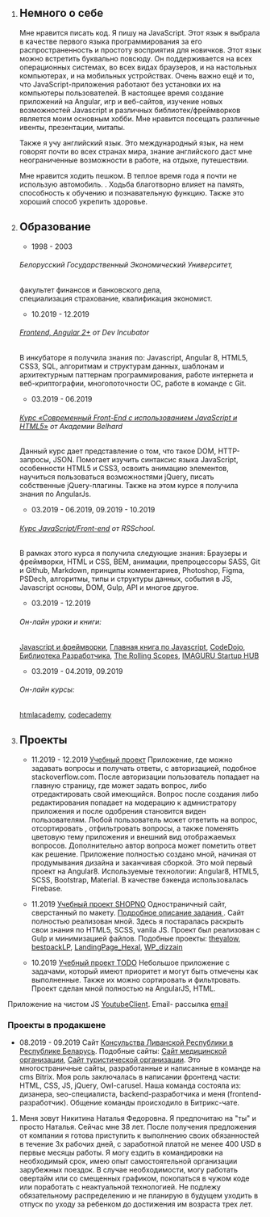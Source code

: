 1. ## **Немного о себе**

   Мне нравится писать код. Я пишу на JavaScript. Этот язык я выбрала в качестве первого языка программирования за его распространенность и простоту восприятия для новичков. Этот язык можно встретить буквально повсюду. Он поддерживается на всех операционных системах, во всех видах браузеров, и на настольных компьютерах, и на мобильных устройствах. Очень важно ещё и то, что JavaScript-приложения работают без установки их на компьютеры пользователей. 
   В настоящее время создание приложений на Angular,  игр и веб-сайтов, изучение новых возможностей Javascript и различных библиотек/фреймворков является моим основным хобби. Мне нравится посещать различные ивенты, презентации, митапы. 

   Также я учу английский язык. Это международный язык, на нем говорят почти во всех странах мира, знание английского даст мне неограниченные возможности в работе, на отдыхе, путешествии.

   Мне нравится ходить пешком. В теплое время года я почти не использую автомобиль. . Ходьба благотворно влияет на память, способность к обучению и  познавательную функцию. Также это хороший способ укрепить здоровье. 


1. ## **Образование**

     * 1998 - 2003 
   ###### Белорусский Государственный Экономический Университет, 
   факультет финансов и банковского дела,  
   специализация страхование, 
   квалификация экономист. 

     * 10.2019 - 12.2019
   ###### [Frontend, Angular 2+](http://devincubator.by/) от Dev Incubator
   В инкубаторе я получила знания по:  Javascript, Angular 8, HTML5, CSS3, SQL, алгоритмам и  структурам данных, шаблонам и архитектурным паттернам программирования, работе интернета и веб-криптографии, многопоточности ОС, работе в команде с Git.

     * 03.2019 - 06.2019
   ###### [Курс «Современный Front-End c использованием JavaScript и HTML5»](https://belhard.academy/frontend-html5-javascript) от Академии Belhard
   Данный курс дает представление о том, что такое DOM, HTTP-запросы, JSON. Помогает изучить синтаксис языка JavaScript, особенности HTML5  и CSS3, освоить анимацию элементов, научиться пользоваться возможностями jQuery, писать собственные jQuery-плагины. Также на этом курсе я получила знания по AngularJs.

     * 03.2019 - 06.2019, 09.2019 - 10.2019
   ###### [Курс JavaScript/Front-end](https://rs.school/js/index.html) от RSSchool.
   В рамках этого курса я получила следующие знания:
   Браузеры и фреймворки, HTML и CSS, BEM, анимации, препроцессоры SASS, Git и Github, Markdown, принципы комментариев, Photoshop, Figma, PSDech, алгоритмы, типы и структуры данных, события в JS, Javascript основы, DOM, Gulp, API и многое другое. 

   * 03.2019 - 12.2019 
   ###### Он-лайн уроки и книги:  
   [Javascript и фреймворки](https://metanit.com/),
   [Главная книга по Javascript](https://learn.javascript.ru/), 
   [CodeDojo](https://www.youtube.com/channel/UCY10FZglXJ8RL3xB04VpykQ),
   [Библиотека Разработчика](https://www.youtube.com/channel/UCCEFQIeYuJfsRhE4IFNMhRw),
   [The Rolling Scopes](https://www.youtube.com/channel/UCUgmHbk1rTFaf4GGKQ1OXfQ),
   [IMAGURU Startup HUB](https://www.youtube.com/channel/UCiJcyyoWidR2gYmwSy0yyPQ)

     * 03.2019 - 04.2019, 09.2019
   ###### Он-лайн курсы:
   [htmlacademy](https://htmlacademy.ru/profile/id1013059/achievements),
   [codecademy](https://www.codecademy.com/users/Ya_latan/achievements)

1.   ## **Проекты**

     * 11.2019 - 12.2019
   [Учебный проект](https://github.com/yalatan/angular-firebase-auth)
   Приложение, где можно задавать вопросы и получать ответы,  с авторизацией, подобное stackoverflow.com. После авторизации пользователь попадает на главную страницу, где может задать вопрос, либо отредактировать свой имеющийся. Вопрос после создания либо редактирования попадает на модерацию к адмнистратору приложения и после   одобрения становится виден пользователям. Любой пользователь может ответить на вопрос, отсортировать , отфильтровать вопросы, а также поменять цветовую тему приложения и внешний вид отображаемых вопросов. Дополнительно автор вопроса может пометить ответ как решение.
   Приложение полностью создано мной, начиная от продумывания дизайна и заканчивая сборкой. Это мой первый проект на Angular8.
   Используемые технологии: Angular8, HTML5, SCSS, Bootstrap, Material. В качестве бэкенда использовалась Firebase. 

     * 11.2019
   [Учебный проект SHOPNO](https://yalatan.github.io/shopno/dist/)
   Одностраничный сайт, сверстанный по макету. [Подробное описание задания ](https://yalatan.github.io/shopno/).
   Сайт полностью реализован мной.
   Здесь я постаралась раскрыть свои знания по HTML5, SCSS, vanila JS. Проект был реализован с Gulp и минимизацией файлов.
   Подобные проекты: [theyalow](https://yalatan.github.io/theyalow/), [bestpackLP](https://yalatan.github.io/bestpackLP), [LandingPage_Hexal](https://yalatan.github.io/LandingPage_Hexal), [WP_dizzain](https://yalatan.github.io/WP_dizzain)

     * 10.2019 
   [Учебный проект TODO](https://yalatan.github.io/todo/)
   Небольшое приложение с задачами, который имеют приоритет и могут быть отмечены как выполненные. Также их можно сортировать и фильтровать. Проект сделан мной полностью на AngularJS, HTML.

   Приложение  на чистом JS [YoutubeClient](https://yalatan.github.io/YoutubeClient).
   Email- рассылка [email](https://yalatan.github.io/email)

   ### Проекты в продакшене

  * 08.2019 - 09.2019
    Сайт [Консульства Ливанской Республики в Республике Беларусь](https://liban-consulate.by/).
    Подобные сайты: [Сайт медицинской организации](https://yalatan.github.io/medcare), 
    [Сайт туристической организации](https://yalatan.github.io/moregory).
    Это многостраничные сайты, разработанные и написанные в команде на cms Bitrix. Моя роль заключалась в написании фронтенд части: HTML, CSS, JS, jQuery, Owl-carusel. Наша команда состояла из: дизанера, seo-специалиста, backend-разработчика и меня (frontend-разработчик).
    Общение команды происходило в Битрикс-чате.

1. Меня зовут Никитина Наталья Федоровна. Я предпочитаю на "ты" и просто Наталья. Сейчас мне 38 лет. После получения предложения от компании я готова приступить к выполнению своих обязанностей  в течение 3х рабочих дней, с заработной платой не менее 400 USD в первые месяцы работы. Я могу ездить в командировки на необходимый срок, имею опыт самостоятельной организации зарубежных поездок. В случае необходимости, могу работать овертайм или со смещенных графиком, покопаться в чужом коде или поработать с неактуальной технологией. Не подлежу обязательному распределению и не планирую в будущем уходить в отпуск по уходу за ребенком до достижения им возраста трех лет.
